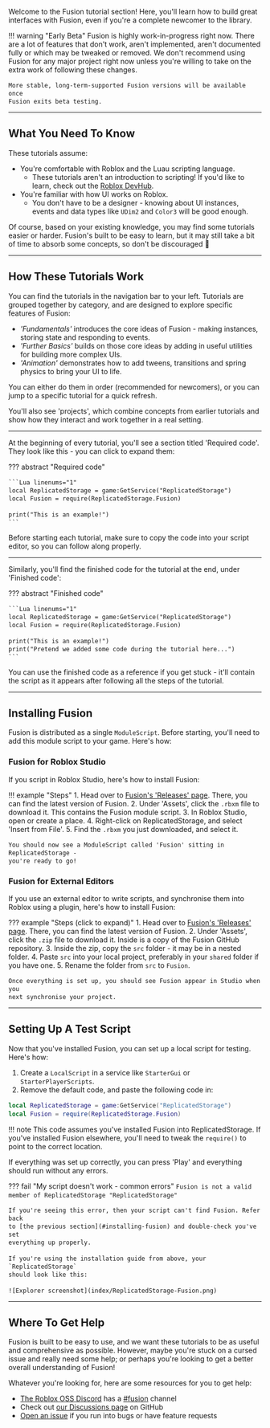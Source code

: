 Welcome to the Fusion tutorial section! Here, you'll learn how to build great
interfaces with Fusion, even if you're a complete newcomer to the library.

!!! warning "Early Beta"
	Fusion is highly work-in-progress right now. There are a lot of features
	that don't work, aren't implemented, aren't documented fully or which may
	be tweaked or removed. We don't recommend using Fusion for any major project
	right now unless you're willing to take on the extra work of following these
	changes.

	More stable, long-term-supported Fusion versions will be available once
	Fusion exits beta testing.

-----

## What You Need To Know

These tutorials assume:

- You're comfortable with Roblox and the Luau scripting language.
	- These tutorials aren't an introduction to scripting! If you'd like to
	  learn, check out the [Roblox DevHub](https://developer.roblox.com/).
- You're familiar with how UI works on Roblox.
    - You don't have to be a designer - knowing about UI instances, events
	and data types like `UDim2` and `Color3` will be good enough.

Of course, based on your existing knowledge, you may find some tutorials easier
or harder. Fusion's built to be easy to learn, but it may still take a bit of
time to absorb some concepts, so don't be discouraged 🙂

-----

## How These Tutorials Work

You can find the tutorials in the navigation bar to your left. Tutorials are
grouped together by category, and are designed to explore specific features of
Fusion:

- *'Fundamentals'* introduces the core ideas of Fusion - making instances, storing
state and responding to events.
- *'Further Basics'* builds on those core ideas by adding in useful utilities for
building more complex UIs.
- *'Animation'* demonstrates how to add tweens, transitions and spring physics to
bring your UI to life.

You can either do them in order (recommended for newcomers), or you can
jump to a specific tutorial for a quick refresh.

You'll also see 'projects', which combine concepts from earlier tutorials and
show how they interact and work together in a real setting.

-----

At the beginning of every tutorial, you'll see a section titled 'Required code'.
They look like this - you can click to expand them:

??? abstract "Required code"

	```Lua linenums="1"
	local ReplicatedStorage = game:GetService("ReplicatedStorage")
	local Fusion = require(ReplicatedStorage.Fusion)

	print("This is an example!")
	```

Before starting each tutorial, make sure to copy the code into your script
editor, so you can follow along properly.

-----

Similarly, you'll find the finished code for the tutorial at the end, under
'Finished code':

??? abstract "Finished code"

	```Lua linenums="1"
	local ReplicatedStorage = game:GetService("ReplicatedStorage")
	local Fusion = require(ReplicatedStorage.Fusion)

	print("This is an example!")
	print("Pretend we added some code during the tutorial here...")
	```

You can use the finished code as a reference if you get stuck - it'll contain
the script as it appears after following all the steps of the tutorial.

-----

## Installing Fusion

Fusion is distributed as a single `ModuleScript`. Before starting, you'll need
to add this module script to your game. Here's how:

### Fusion for Roblox Studio

If you script in Roblox Studio, here's how to install Fusion:

!!! example "Steps"
	1. Head over to [Fusion's 'Releases' page](https://github.com/Elttob/Fusion/releases).
	There, you can find the latest version of Fusion.
	2. Under 'Assets', click the `.rbxm` file to download it. This contains the
	Fusion module script.
	3. In Roblox Studio, open or create a place.
	4. Right-click on ReplicatedStorage, and select 'Insert from File'.
	5. Find the `.rbxm` you just downloaded, and select it.

	You should now see a ModuleScript called 'Fusion' sitting in ReplicatedStorage -
	you're ready to go!

### Fusion for External Editors

If you use an external editor to write scripts, and synchronise them into Roblox
using a plugin, here's how to install Fusion:

??? example "Steps (click to expand)"
	1. Head over to [Fusion's 'Releases' page](https://github.com/Elttob/Fusion/releases).
	There, you can find the latest version of Fusion.
	2. Under 'Assets', click the `.zip` file to download it. Inside is a copy
	of the Fusion GitHub repository.
	3. Inside the zip, copy the `src` folder - it may be in a nested folder.
	4. Paste `src` into your local project, preferably in your `shared` folder
	if you have one.
	5. Rename the folder from `src` to `Fusion`.

	Once everything is set up, you should see Fusion appear in Studio when you
	next synchronise your project.

-----

## Setting Up A Test Script

Now that you've installed Fusion, you can set up a local script for testing.
Here's how:

1. Create a `LocalScript` in a service like `StarterGui` or `StarterPlayerScripts`.
2. Remove the default code, and paste the following code in:

```Lua linenums="1"
local ReplicatedStorage = game:GetService("ReplicatedStorage")
local Fusion = require(ReplicatedStorage.Fusion)
```

!!! note
	This code assumes you've installed Fusion into ReplicatedStorage.
	If you've installed Fusion elsewhere, you'll need to tweak the `require()`
	to point to the correct location.

If everything was set up correctly, you can press 'Play' and everything should
run without any errors.

??? fail "My script doesn't work - common errors"
	```
	Fusion is not a valid member of ReplicatedStorage "ReplicatedStorage"
	```

	If you're seeing this error, then your script can't find Fusion. Refer back
	to [the previous section](#installing-fusion) and double-check you've set
	everything up properly.

	If you're using the installation guide from above, your `ReplicatedStorage`
	should look like this:

	![Explorer screenshot](index/ReplicatedStorage-Fusion.png)

-----

## Where To Get Help

Fusion is built to be easy to use, and we want these tutorials to be as useful
and comprehensive as possible. However, maybe you're stuck on a cursed issue
and really need some help; or perhaps you're looking to get a better overall
understanding of Fusion!

Whatever you're looking for, here are some resources for you to get help:

- [The Roblox OSS Discord](https://discord.gg/h2NV8PqhAD) has a [#fusion](https://discord.com/channels/385151591524597761/895437663040077834) channel
- Check out [our Discussions page](https://github.com/Elttob/Fusion/discussions) on GitHub
- [Open an issue](https://github.com/Elttob/Fusion/issues) if you run into bugs or have feature requests
